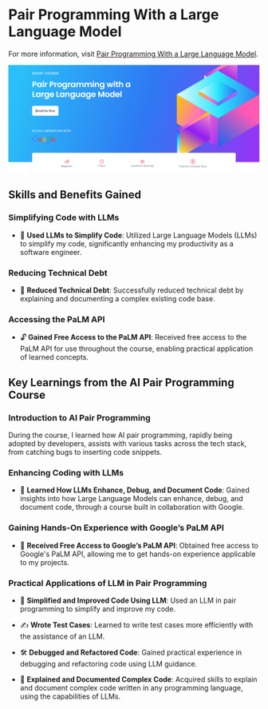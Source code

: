 # Pair Programming With a Large Language Model

For more information, visit [Pair Programming With a Large Language Model](https://www.deeplearning.ai/short-courses/pair-programming-llm/).

<p align="center">
  <img src="https://github.com/RomanRosa/Pair-Programming-With-a-Large-Language-Model/blob/main/Pair%20Programming%20With%20a%20Large%20Language%20Model.png">
</p>

## Skills and Benefits Gained

### Simplifying Code with LLMs

- 🚀 **Used LLMs to Simplify Code**: Utilized Large Language Models (LLMs) to simplify my code, significantly enhancing my productivity as a software engineer.

### Reducing Technical Debt

- 📝 **Reduced Technical Debt**: Successfully reduced technical debt by explaining and documenting a complex existing code base.

### Accessing the PaLM API

- 🔓 **Gained Free Access to the PaLM API**: Received free access to the PaLM API for use throughout the course, enabling practical application of learned concepts.

## Key Learnings from the AI Pair Programming Course

### Introduction to AI Pair Programming

During the course, I learned how AI pair programming, rapidly being adopted by developers, assists with various tasks across the tech stack, from catching bugs to inserting code snippets.

### Enhancing Coding with LLMs

- 🤖 **Learned How LLMs Enhance, Debug, and Document Code**: Gained insights into how Large Language Models can enhance, debug, and document code, through a course built in collaboration with Google.

### Gaining Hands-On Experience with Google’s PaLM API

- 🔑 **Received Free Access to Google’s PaLM API**: Obtained free access to Google's PaLM API, allowing me to get hands-on experience applicable to my projects.

### Practical Applications of LLM in Pair Programming

- 🚀 **Simplified and Improved Code Using LLM**: Used an LLM in pair programming to simplify and improve my code.

- ✍️ **Wrote Test Cases**: Learned to write test cases more efficiently with the assistance of an LLM.

- 🛠️ **Debugged and Refactored Code**: Gained practical experience in debugging and refactoring code using LLM guidance.

- 📖 **Explained and Documented Complex Code**: Acquired skills to explain and document complex code written in any programming language, using the capabilities of LLMs.
